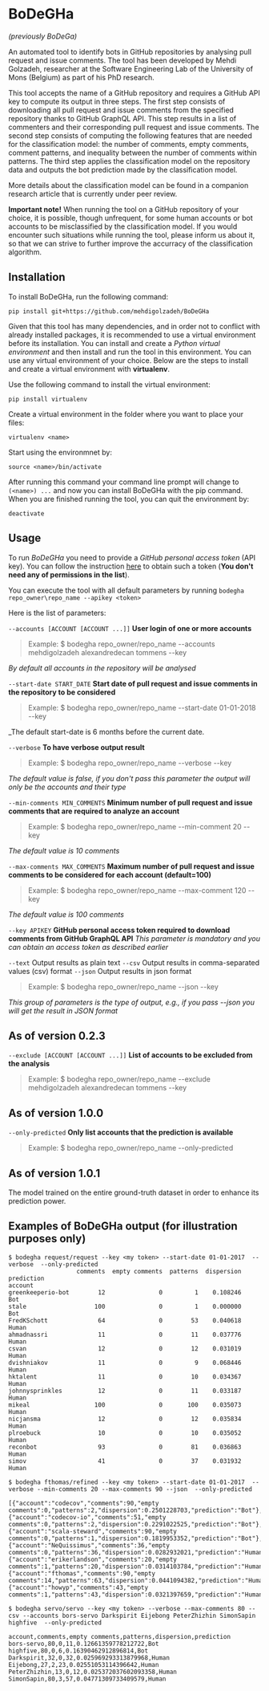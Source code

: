 # BoDeGHa 
_(previously BoDeGa)_

An automated tool to identify bots in GitHub repositories by analysing pull request and issue comments.
The tool has been developed by Mehdi Golzadeh, researcher at the Software Engineering Lab of the University of Mons (Belgium) as part of his PhD research.

This tool accepts the name of a GitHub repository and requires a GitHub API key to compute its output in three steps.
The first step consists of downloading all pull request and issue comments from the specified repository thanks to GitHub GraphQL API. This step results in a list of commenters and their corresponding pull request and issue comments.
The second step consists of computing the following features that are needed for the classification model: the number of comments, empty comments, comment patterns, and inequality between the number of comments within patterns.
The third step applies the classification model on the repository data and outputs the bot prediction made by the classification model.

More details about the classification model can be found in a companion research article that is currently under peer review.

**Important note!** When running the tool on a GitHub repository of your choice, it is possible, though unfrequent, for some human accounts or bot accounts to be misclassified by the classification model. If you would encounter such situations while running the tool, please inform us about it, so that we can strive to further improve the accurracy of the classification algorithm.


## Installation
To install BoDeGHa, run the following command:
```
pip install git+https://github.com/mehdigolzadeh/BoDeGHa
```
Given that this tool has many dependencies, and in order not to conflict with already installed packages, it is recommended to use a virtual environment before its installation. You can install and create a _Python virtual environment_ and then install and run the tool in this environment. You can use any virtual environment of your choice. Below are the steps to install and create a virtual environment with **virtualenv**.

Use the following command to install the virtual environment:
```
pip install virtualenv
```
Create a virtual environment in the folder where you want to place your files:
```
virtualenv <name>
```
Start using the environmnet by:
```
source <name>/bin/activate
```
After running this command your command line prompt will change to `(<name>) ...` and now you can install BoDeGHa with the pip command.
When you are finished running the tool, you can quit the environment by:
```
deactivate
```


## Usage 
To run *BoDeGHa* you need to provide a *GitHub personal access token* (API key). You can follow the instruction [here](https://docs.github.com/en/github/authenticating-to-github/creating-a-personal-access-token) to obtain such a token (**You don't need any of permissions in the list**).

You can execute the tool with all default parameters by running `bodegha repo_owner\repo_name --apikey <token>`

Here is the list of parameters:

`--accounts [ACCOUNT [ACCOUNT ...]]` 	**User login of one or more accounts**
> Example: $ bodegha repo_owner/repo_name --accounts mehdigolzadeh alexandredecan tommens --key <token>
  
_By default all accounts in the repository will be analysed_

`--start-date START_DATE` 		**Start date of pull request and issue comments in the repository to be considered**
> Example: $ bodegha repo_owner/repo_name --start-date 01-01-2018 --key <token>
  
_The default start-date is 6 months before the current date. 

`--verbose` **To have verbose output result**
> Example: $ bodegha repo_owner/repo_name --verbose --key <token>

_The default value is false, if you don't pass this parameter the output will only be the accounts and their type_
  
`--min-comments MIN_COMMENTS` 		**Minimum number of pull request and issue comments that are required to analyze an account**
> Example: $ bodegha repo_owner/repo_name --min-comment 20 --key <token>
 
_The default value is 10 comments_

`--max-comments MAX_COMMENTS` 		**Maximum number of pull request and issue comments to be considered for each account (default=100)**
> Example: $ bodegha repo_owner/repo_name --max-comment 120 --key <token>

_The default value is 100 comments_

`--key APIKEY` 				**GitHub personal access token required to download comments from GitHub GraphQL API**
_This parameter is mandatory and you can obtain an access token as described earlier_

`--text`                	Output results as plain text
`--csv`                		Output results in comma-separated values (csv) format
`--json`                	Output results in json format
> Example: $ bodegha repo_owner/repo_name --json --key <token> 

_This group of parameters is the type of output, e.g., if you pass --json you will get the result in JSON format_

## As of version 0.2.3
`--exclude [ACCOUNT [ACCOUNT ...]]` **List of accounts to be excluded from the analysis**

> Example: $ bodegha repo_owner/repo_name --exclude mehdigolzadeh alexandredecan tommens --key <token>

## As of version 1.0.0
`--only-predicted` **Only list accounts that the prediction is available**
> Example: $ bodegha repo_owner/repo_name --only-predicted

## As of version 1.0.1
The model trained on the entire ground-truth dataset in order to enhance its prediction power. 

## Examples of BoDeGHa output (for illustration purposes only)
```
$ bodegha request/request --key <my token> --start-date 01-01-2017  --verbose  --only-predicted
                   comments  empty comments  patterns  dispersion prediction                          
account                                                                     
greenkeeperio-bot        12               0         1    0.108246        Bot
stale                   100               0         1    0.000000        Bot
FredKSchott              64               0        53    0.040618      Human
ahmadnassri              11               0        11    0.037776      Human
csvan                    12               0        12    0.031019      Human
dvishniakov              11               0         9    0.068446      Human
hktalent                 11               0        10    0.034367      Human
johnnysprinkles          12               0        11    0.033187      Human
mikeal                  100               0       100    0.035073      Human
nicjansma                12               0        12    0.035834      Human
plroebuck                10               0        10    0.035052      Human
reconbot                 93               0        81    0.036863      Human
simov                    41               0        37    0.031932      Human
```

```
$ bodegha fthomas/refined --key <my token> --start-date 01-01-2017  --verbose --min-comments 20 --max-comments 90 --json  --only-predicted

[{"account":"codecov","comments":90,"empty comments":0,"patterns":2,"dispersion":0.2501228703,"prediction":"Bot"},{"account":"codecov-io","comments":51,"empty comments":0,"patterns":2,"dispersion":0.2291022525,"prediction":"Bot"},{"account":"scala-steward","comments":90,"empty comments":0,"patterns":1,"dispersion":0.1819953352,"prediction":"Bot"},{"account":"NeQuissimus","comments":36,"empty comments":0,"patterns":36,"dispersion":0.0282932021,"prediction":"Human"},{"account":"erikerlandson","comments":20,"empty comments":1,"patterns":20,"dispersion":0.0314103784,"prediction":"Human"},{"account":"fthomas","comments":90,"empty comments":14,"patterns":63,"dispersion":0.0441094382,"prediction":"Human"},{"account":"howyp","comments":43,"empty comments":1,"patterns":43,"dispersion":0.0321397659,"prediction":"Human"}]
```

```
$ bodegha servo/servo --key <my token> --verbose --max-comments 80 --csv --accounts bors-servo Darkspirit Eijebong PeterZhizhin SimonSapin highfive  --only-predicted

account,comments,empty comments,patterns,dispersion,prediction                                        
bors-servo,80,0,11,0.12661359778212722,Bot
highfive,80,0,6,0.16390462912896814,Bot
Darkspirit,32,0,32,0.025969293313879968,Human
Eijebong,27,2,23,0.02551053114396642,Human
PeterZhizhin,13,0,12,0.025372037602093358,Human
SimonSapin,80,3,57,0.04771309733409579,Human
```
